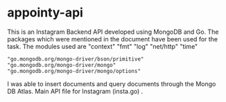 # appointy-api
This is an Instagram Backend API developed using MongoDB and Go. The packages which were mentioned in the document have been used for the task.
The modules used are
"context"
    "fmt"
    "log"
    "net/http"
    "time"

    "go.mongodb.org/mongo-driver/bson/primitive"
    "go.mongodb.org/mongo-driver/mongo"
    "go.mongodb.org/mongo-driver/mongo/options"

I was able to insert documents and query documents through the Mongo DB Atlas. 
Main API file for Instagram (insta.go) .
